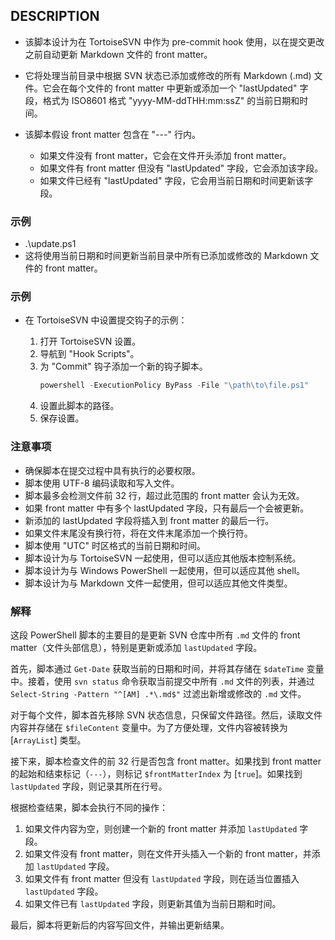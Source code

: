 ## DESCRIPTION

- 该脚本设计为在 TortoiseSVN 中作为 pre-commit hook 使用，以在提交更改之前自动更新 Markdown 文件的 front matter。

- 它将处理当前目录中根据 SVN 状态已添加或修改的所有 Markdown (.md) 文件。它会在每个文件的 front matter 中更新或添加一个 "lastUpdated" 字段，格式为 ISO8601 格式 "yyyy-MM-ddTHH:mm:ssZ" 的当前日期和时间。

- 该脚本假设 front matter 包含在 "---" 行内。
  - 如果文件没有 front matter，它会在文件开头添加 front matter。
  - 如果文件有 front matter 但没有 "lastUpdated" 字段，它会添加该字段。
  - 如果文件已经有 "lastUpdated" 字段，它会用当前日期和时间更新该字段。

### 示例

- .\update.ps1
- 这将使用当前日期和时间更新当前目录中所有已添加或修改的 Markdown 文件的 front matter。

### 示例

- 在 TortoiseSVN 中设置提交钩子的示例：

  1. 打开 TortoiseSVN 设置。
  2. 导航到 "Hook Scripts"。
  3. 为 "Commit" 钩子添加一个新的钩子脚本。
     ```powershell
     powershell -ExecutionPolicy ByPass -File "\path\to\file.ps1"
     ```
  4. 设置此脚本的路径。
  5. 保存设置。

### 注意事项

- 确保脚本在提交过程中具有执行的必要权限。
- 脚本使用 UTF-8 编码读取和写入文件。
- 脚本最多会检测文件前 32 行，超过此范围的 front matter 会认为无效。
- 如果 front matter 中有多个 lastUpdated 字段，只有最后一个会被更新。
- 新添加的 lastUpdated 字段将插入到 front matter 的最后一行。
- 如果文件末尾没有换行符，将在文件末尾添加一个换行符。
- 脚本使用 "UTC" 时区格式的当前日期和时间。
- 脚本设计为与 TortoiseSVN 一起使用，但可以适应其他版本控制系统。
- 脚本设计为与 Windows PowerShell 一起使用，但可以适应其他 shell。
- 脚本设计为与 Markdown 文件一起使用，但可以适应其他文件类型。

### 解释

这段 PowerShell 脚本的主要目的是更新 SVN 仓库中所有 `.md` 文件的 front matter（文件头部信息），特别是更新或添加 `lastUpdated` 字段。

首先，脚本通过 `Get-Date` 获取当前的日期和时间，并将其存储在 `$dateTime` 变量中。接着，使用 `svn status` 命令获取当前提交中所有 `.md` 文件的列表，并通过 `Select-String -Pattern "^[AM] .*\.md$"` 过滤出新增或修改的 `.md` 文件。

对于每个文件，脚本首先移除 SVN 状态信息，只保留文件路径。然后，读取文件内容并存储在 `$fileContent` 变量中。为了方便处理，文件内容被转换为 [`ArrayList`] 类型。

接下来，脚本检查文件的前 32 行是否包含 front matter。如果找到 front matter 的起始和结束标记（`---`），则标记 `$frontMatterIndex` 为 [`true`]。如果找到 `lastUpdated` 字段，则记录其所在行号。

根据检查结果，脚本会执行不同的操作：

1. 如果文件内容为空，则创建一个新的 front matter 并添加 `lastUpdated` 字段。
2. 如果文件没有 front matter，则在文件开头插入一个新的 front matter，并添加 `lastUpdated` 字段。
3. 如果文件有 front matter 但没有 `lastUpdated` 字段，则在适当位置插入 `lastUpdated` 字段。
4. 如果文件已有 `lastUpdated` 字段，则更新其值为当前日期和时间。

最后，脚本将更新后的内容写回文件，并输出更新结果。
